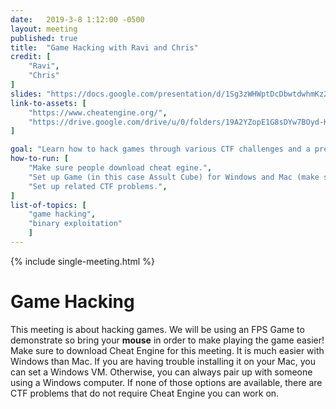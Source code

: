 ```yaml
---
date:   2019-3-8 1:12:00 -0500
layout: meeting
published: true
title:  "Game Hacking with Ravi and Chris"
credit: [
    "Ravi", 
    "Chris"
]
slides: "https://docs.google.com/presentation/d/1Sg3zWHWptDcDbwtdwhmKz2z79nAsHMB_-0Eizr5rGhU/edit?usp=sharing"
link-to-assets: [
    "https://www.cheatengine.org/",
    "https://drive.google.com/drive/u/0/folders/19A2YZopE1G8sDYw7BOyd-KbIEb8-XaJ2"
]

goal: "Learn how to hack games through various CTF challenges and a presentation."
how-to-run: [
	"Make sure people download cheat egine.",
	"Set up Game (in this case Assult Cube) for Windows and Mac (make sure exploits are working on both versions) and distribute to members.",
	"Set up related CTF problems.",
]
list-of-topics: [
	"game hacking",
    "binary exploitation"
	]
---
```


{% include single-meeting.html  %}

# Game Hacking
This meeting is about hacking games. We will be using an FPS Game to demonstrate so bring your **mouse** in order to make playing the game easier! Make sure to download Cheat Engine for this meeting. It is much easier with Windows than Mac. If you are having trouble installing it on your Mac, you can set a Windows VM. Otherwise, you can always pair up with someone using a Windows computer. If none of those options are available, there are CTF problems that do not require Cheat Engine you can work on.